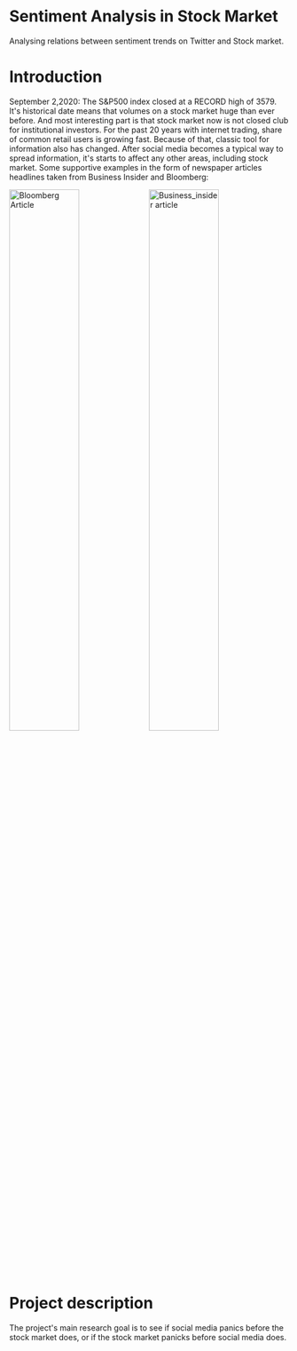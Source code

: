 # Sentiment Analysis in Stock Market
Analysing relations between sentiment trends on Twitter and Stock market.
# Introduction
September 2,2020: The S&P500 index closed at a RECORD high of 3579. It's historical date means that volumes on a stock market huge than ever before. And most interesting part is that stock market now is not closed club for institutional investors. For the past 20 years with internet trading, share of common retail users is growing fast. Because of that, classic tool for information also has changed. After social media becomes a typical way to spread information, it's starts to affect any other areas, including stock market. Some supportive examples in the form of newspaper articles headlines taken from Business Insider and Bloomberg:

<img src="https://drive.google.com/uc?export=view&id=1IAJynrtcWB_bzBuJrshwa06NJyD4t0OU" height="50%" width = "50%" alt="Bloomberg Article"><img src="https://drive.google.com/uc?export=view&id=1oRjBB0VdqAxLDiGvairjlXAp_6BQN7tp" height="50%" width = "50%" alt="Business_insider article">

# Project description
The project's main research goal is to see if social media panics before the stock market does, or if the stock market panicks before social media does.
